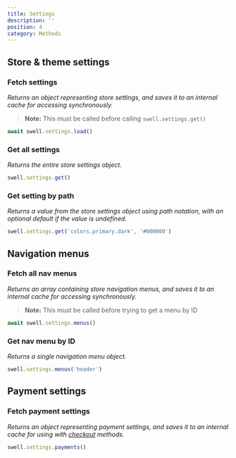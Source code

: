```yaml
---
title: Settings
description: ''
position: 4
category: Methods
---
```


## Store & theme settings

### Fetch settings

_Returns an object representing store settings, and saves it to an internal cache for accessing synchronously._

> **Note:** This must be called before calling `swell.settings.get()`

```javascript
await swell.settings.load()
```

### Get all settings

_Returns the entire store settings object._

```javascript
swell.settings.get()
```

### Get setting by path

_Returns a value from the store settings object using path notation, with an optional default if the value is undefined._

```javascript
swell.settings.get('colors.primary.dark', '#000000')
```

## Navigation menus

### Fetch all nav menus

_Returns an array containing store navigation menus, and saves it to an internal cache for accessing synchronously._

> **Note:** This must be called before trying to get a menu by ID

```javascript
await swell.settings.menus()
```

### Get nav menu by ID

_Returns a single navigation menu object._

```javascript
swell.settings.menus('header')
```

## Payment settings

### Fetch payment settings

_Returns an object representing payment settings, and saves it to an internal cache for using with [checkout](/payment) methods._

```javascript
swell.settings.payments()
```
